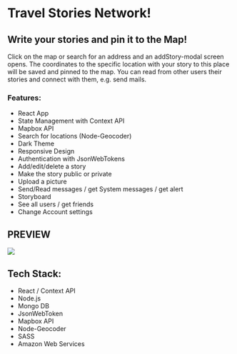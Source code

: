 # Travel Stories Network!

## Write your stories and pin it to the Map!

Click on the map or search for an address and an addStory-modal screen opens. The coordinates
to the specific location with your story to this place will be saved and pinned to the map. You can read from
other users their stories and connect with them, e.g. send mails.

### Features:

-   React App
-   State Management with Context API
-   Mapbox API
-   Search for locations (Node-Geocoder)
-   Dark Theme
-   Responsive Design
-   Authentication with JsonWebTokens
-   Add/edit/delete a story
-   Make the story public or private
-   Upload a picture
-   Send/Read messages / get System messages / get alert
-   Storyboard
-   See all users / get friends
-   Change Account settings

## PREVIEW

![](travelstories.gif)

## Tech Stack:

-   React / Context API
-   Node.js
-   Mongo DB
-   JsonWebToken
-   Mapbox API
-   Node-Geocoder
-   SASS
-   Amazon Web Services
